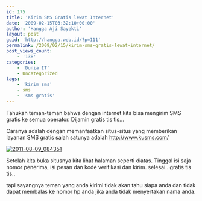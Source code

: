 ```yaml
---
id: 175
title: 'Kirim SMS Gratis lewat Internet'
date: '2009-02-15T03:32:10+00:00'
author: 'Hangga Aji Sayekti'
layout: post
guid: 'http://hangga.web.id/?p=111'
permalink: /2009/02/15/kirim-sms-gratis-lewat-internet/
post_views_count:
    - '138'
categories:
    - 'Dunia IT'
    - Uncategorized
tags:
    - 'kirim sms'
    - sms
    - 'sms gratis'
---
```


Tahukah teman-teman bahwa dengan internet kita bisa mengirim SMS gratis ke semua operator. Dijamin gratis tis tis…

Caranya adalah dengan memanfaatkan situs-situs yang memberikan layanan SMS gratis salah satunya adalah <http://www.kusms.com/>

[![](http://darussalamnews.files.wordpress.com/2011/08/2011-08-09_084351.png?w=529&h=275 "2011-08-09_084351")](http://darussalamnews.files.wordpress.com/2011/08/2011-08-09_084351.png)

Setelah kita buka situsnya kita lihat halaman seperti diatas. Tinggal isi saja nomor penerima, isi pesan dan kode verifikasi dan kirim. selesai.. gratis tis tis..

tapi sayangnya teman yang anda kirimi tidak akan tahu siapa anda dan tidak dapat membalas ke nomor hp anda jika anda tidak menyertakan nama anda.